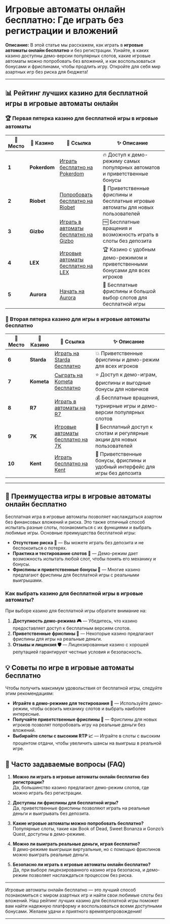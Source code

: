 # Игровые автоматы онлайн бесплатно: Где играть без регистрации и вложений

**Описание:** В этой статье мы расскажем, как играть в **игровые автоматы онлайн бесплатно** и без регистрации. Узнайте, в каких казино доступны демо-версии популярных слотов, какие игровые автоматы можно попробовать без вложений, и как воспользоваться бонусами и фриспинами, чтобы продлить игру. Откройте для себя мир азартных игр без риска для бюджета!

---

## 📊 Рейтинг лучших казино для бесплатной игры в игровые автоматы онлайн

### 🏆 Первая пятерка казино для бесплатной игры в игровые автоматы

| 🏅 **Место** | 🎰 **Казино**        | 🌟 **Ссылка**                                                                                     | ✨ **Описание**                                                                                         |
|--------------|----------------------|--------------------------------------------------------------------------------------------------|--------------------------------------------------------------------------------------------------------|
| **1**       | **Pokerdom**         | [Играть бесплатно на Pokerdom](https://brandplay.link/4k77v2yx)                                  | 🔥 Доступ к демо-режиму самых популярных автоматов и приветственные бонусы                             |
| **2**       | **Riobet**           | [Попробовать бесплатно на Riobet](https://brandplay.link/7xBLTPyj)                               | 💎 Приветственные фриспины и бесплатные игровые автоматы для новых пользователей                       |
| **3**       | **Gizbo**            | [Играть в автоматы бесплатно на Gizbo](https://brandplay.link/bprXw4YV)                          | 🆓 Бесплатные вращения и возможность играть в слоты без депозита                                       |
| **4**       | **LEX**              | [Игровые автоматы бесплатно на LEX](https://brandplay.link/zW4hdDFV)                             | 🏆 Казино с удобным демо-режимом и приветственными бонусами для всех игроков                           |
| **5**       | **Aurora**           | [Начать на Aurora](https://10trafic-stat2.com/click/668546556bcc6313411604bd/6766/13032/subaccount) | 🎁 Бесплатные фриспины и большой выбор слотов для бесплатной игры                                     |

### 🏅 Вторая пятерка казино для игры в игровые автоматы бесплатно

| 🏅 **Место** | 🎰 **Казино**        | 🌟 **Ссылка**                                                                                     | ✨ **Описание**                                                                                         |
|--------------|----------------------|--------------------------------------------------------------------------------------------------|--------------------------------------------------------------------------------------------------------|
| **6**       | **Starda**           | [Играть на Starda бесплатно](https://brandplay.link/fB7xwRFL)                                     | 💥 Приветственные фриспины и демо-режим для всех игроков                                               |
| **7**       | **Kometa**           | [Сыграть на Kometa бесплатно](https://brandplay.link/8ZymQJV8)                                   | ⭐ Доступ к демо-играм, фриспины и выгодные бонусы для новичков                                        |
| **8**       | **R7**               | [Играть в автоматы на R7](https://brandplay.link/bMd3Yjsw)                                       | 💰 Бесплатные вращения, турнирные игры и демо-версии популярных слотов                                 |
| **9**       | **7K**               | [Игровые автоматы бесплатно на 7K](https://brandplay.link/BvQyFShp)                              | 🎲 Бесплатный доступ к слотам и регулярные акции для новых пользователей                               |
| **10**      | **Kent**             | [Играть бесплатно на Kent](https://brandplay.link/Fv2WP3js)                                      | 🔄 Приветственные бонусы, фриспины и удобный интерфейс для игры без депозита                           |

---

## 🎰 Преимущества игры в игровые автоматы онлайн бесплатно

Бесплатная игра в игровые автоматы позволяет наслаждаться азартом без финансовых вложений и риска. Это также отличный способ испытать разные слоты, познакомиться с их функциями и выбрать любимые игры. Основные преимущества бесплатной игры:

- **Отсутствие риска 💸** — Вы можете играть без депозита и не беспокоиться о потерях.
- **Практика и тестирование слотов 🎲** — Демо-режим дает возможность испытать любой слот, чтобы понять его механику и бонусы.
- **Фриспины и приветственные бонусы 🎁** — Многие казино предлагают фриспины для бесплатной игры с реальными выигрышами.

### Как выбрать казино для бесплатной игры в игровые автоматы?

При выборе казино для бесплатной игры обратите внимание на:

1. **Доступность демо-режима 🎮** — Убедитесь, что казино предоставляет доступ к бесплатным версиям слотов.
2. **Приветственные фриспины 🎉** — Некоторые казино предлагают фриспины для игры на реальные деньги.
3. **Отзывы и лицензия 🛡️** — Лицензированные казино с хорошей репутацией гарантируют честные условия и безопасность.

## 💡 Советы по игре в игровые автоматы бесплатно

Чтобы получить максимум удовольствия от бесплатной игры, следуйте этим рекомендациям:

- **Играйте в демо-режиме для тестирования 🎰** — Используйте демо-режим, чтобы освоить механику слотов и выбрать наиболее интересные.
- **Получайте приветственные фриспины 🎁** — Фриспины для новых игроков позволят попробовать игру на реальные деньги без вложений.
- **Выбирайте слоты с высоким RTP 📈** — Играйте в слоты с высоким процентом отдачи, чтобы увеличить шансы на выигрыш в реальной игре.

## 📜 Часто задаваемые вопросы (FAQ)

1. **Можно ли играть в игровые автоматы онлайн бесплатно без регистрации?**  
   Да, большинство казино предлагают демо-режим слотов, где можно играть без регистрации.

2. **Доступны ли фриспины для бесплатной игры?**  
   Да, приветственные фриспины позволяют играть на реальные деньги и выигрывать без депозита.

3. **Какие игровые автоматы можно попробовать бесплатно?**  
   Популярные слоты, такие как Book of Dead, Sweet Bonanza и Gonzo’s Quest, доступны в демо-режиме.

4. **Можно ли выиграть реальные деньги, играя бесплатно?**  
   В демо-режиме выигрыши виртуальные, но с помощью фриспинов можно выиграть реальные деньги.

5. **Безопасно ли играть в игровые автоматы онлайн бесплатно?**  
   Да, при выборе лицензированного казино игра безопасна, и демо-режим позволяет наслаждаться процессом без риска.

---

Игровые автоматы онлайн бесплатно — это лучший способ познакомиться с миром азартных игр и найти свои любимые слоты без вложений. Наш рейтинг лучших казино для бесплатной игры поможет вам найти надежную платформу и воспользоваться всеми доступными бонусами. Желаем удачи и приятного времяпрепровождения!

---

